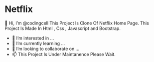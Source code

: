 # Netflix

👋 Hi, I’m @codingcell
This Project Is Clone Of Netflix Home Page. This Project Is Made In Html , Css , Javascript and Bootstrap. 

- 👀 I’m interested in ...
- 🌱 I’m currently learning ...
- 💞️ I’m looking to collaborate on ...
- 📫 This Project Is Under Maintanence Please Wait.

